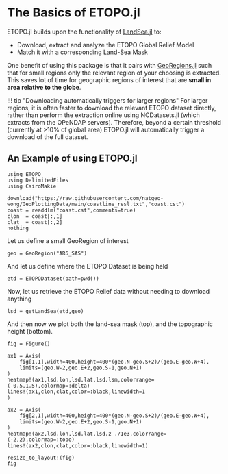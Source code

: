 # The Basics of ETOPO.jl

ETOPO.jl builds upon the functionality of [LandSea.jl](https://github.com/GeoRegionsEcosystem/LandSea.jl) to:

* Download, extract and analyze the ETOPO Global Relief Model
* Match it with a corresponding Land-Sea Mask

One benefit of using this package is that it pairs with [GeoRegions.jl](https://github.com/GeoRegionsEcosystem/GeoRegions.jl) such that for small regions only the relevant region of your choosing is extracted. This saves lot of time for geographic regions of interest that are **small in area relative to the globe**.

!!! tip "Downloading automatically triggers for larger regions"
    For larger regions, it is often faster to download the relevant ETOPO dataset directly, rather than perform the extraction online using NCDatasets.jl (which extracts from the OPeNDAP servers). Therefore, beyond a certain threshold (currently at >10% of global area) ETOPO.jl will automatically trigger a download of the full dataset.

## An Example of using ETOPO.jl

```@example example
using ETOPO
using DelimitedFiles
using CairoMakie

download("https://raw.githubusercontent.com/natgeo-wong/GeoPlottingData/main/coastline_resl.txt","coast.cst")
coast = readdlm("coast.cst",comments=true)
clon  = coast[:,1]
clat  = coast[:,2]
nothing
```

Let us define a small GeoRegion of interest

```@example example
geo = GeoRegion("AR6_SAS")
```

And let us define where the ETOPO Dataset is being held

```@example example
etd = ETOPODataset(path=pwd())
```

Now, let us retrieve the ETOPO Relief data without needing to download anything

```@example example
lsd = getLandSea(etd,geo)
```

And then now we plot both the land-sea mask (top), and the topographic height (bottom).

```@example example
fig = Figure()

ax1 = Axis(
    fig[1,1],width=400,height=400*(geo.N-geo.S+2)/(geo.E-geo.W+4),
    limits=(geo.W-2,geo.E+2,geo.S-1,geo.N+1)
)
heatmap!(ax1,lsd.lon,lsd.lat,lsd.lsm,colorrange=(-0.5,1.5),colormap=:delta)
lines!(ax1,clon,clat,color=:black,linewidth=1
)

ax2 = Axis(
    fig[2,1],width=400,height=400*(geo.N-geo.S+2)/(geo.E-geo.W+4),
    limits=(geo.W-2,geo.E+2,geo.S-1,geo.N+1)
)
heatmap!(ax2,lsd.lon,lsd.lat,lsd.z ./1e3,colorrange=(-2,2),colormap=:topo)
lines!(ax2,clon,clat,color=:black,linewidth=1)

resize_to_layout!(fig)
fig
```